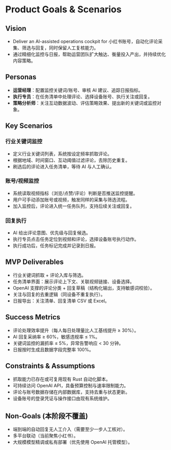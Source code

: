 # Product Goals & Scenarios

## Vision
- Deliver an AI-assisted operations cockpit for 小红书账号，自动化评论采集、筛选与回复，同时保留人工复核能力。
- 通过精细化监控与日报，帮助运营团队扩大触达、衡量投入产出，并持续优化内容策略。

## Personas
- **运营经理**：配置监控关键词/账号、审核 AI 建议、追踪日报指标。
- **执行专员**：在任务清单中处理评论、选择设备账号、执行关注或回复。
- **策略分析师**：关注互动数据波动、评估策略效果、提出新的关键词或监控对象。

## Key Scenarios
### 行业关键词监控
- 定义行业关键词列表，系统按设定频率抓取评论。
- 根据地域、时间窗口、互动阈值过滤评论，去除历史重复。
- 刷选后的评论进入任务清单，等待 AI 与人工确认。

### 账号/视频监控
- 系统读取视频指标（浏览/点赞/评论）判断是否推送监控提醒。
- 用户可手动添加账号或视频，触发同样的采集与筛选流程。
- 加入监控后，评论进入统一任务队列，支持后续关注或回复。

### 回复执行
- AI 给出评论意图、优先级与回复候选。
- 执行专员点击任务定位到视频和评论，选择设备账号执行动作。
- 执行成功后，任务标记完成并记录到日报。

## MVP Deliverables
- 行业关键词抓取 + 评论入库与筛选。
- 任务清单界面：展示评论上下文、关联视频链接、设备选择。
- OpenAI 支撑的评论分类 + 回复草稿（结构化输出，支持敏感词校验）。
- 关注与回复的去重逻辑（同设备不重复执行）。
- 日报导出：关注清单、回复清单 CSV 或 Excel。

## Success Metrics
- 评论处理效率提升（每人每日处理量比人工基线提升 ≥ 30%）。
- AI 回复采纳率 ≥ 60%，敏感违规率 ≤ 1%。
- 关键词监控的漏抓率 ≤ 5%，异常告警响应 < 30 分钟。
- 日报按时生成且数据字段完整率 100%。

## Constraints & Assumptions
- 抓取能力已存在或可复用现有 Rust 自动化脚本。
- 可持续访问 OpenAI API，具备预算控制与速率限制能力。
- 评论与账号数据存储在内部数据库，支持去重与状态更新。
- 设备账号的登录凭证与操作接口由现有系统维护。

## Non-Goals (本阶段不覆盖)
- 端到端的自动回复无人工介入（需要至少一步人工核对）。
- 多平台联动（当前聚焦小红书）。
- 大规模模型精调或私有部署（优先使用 OpenAI 托管模型）。

